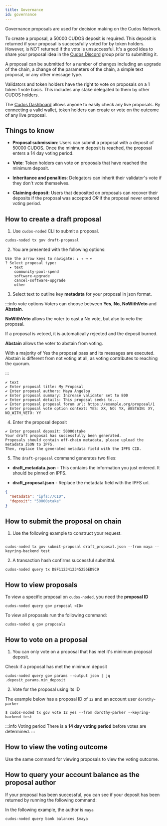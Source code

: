 ```yaml
---
title: Governance
id: governance
---
```


Governance proposals are used for decision making on the Cudos Network.

To create a proposal, a 50000 CUDOS deposit is required. This deposit is returned if your proposal is successfully voted for by token holders. However, is NOT returned if the vote is unsuccessful. It's a good idea to share your proposal idea in the [Cudos Discord](https://discord.com/invite/cudos) group prior to submitting it.  

A proposal can be submitted for a number of changes including an upgrade of the chain, a change of the parameters of the chain, a simple text proposal, or any other message type.

Validators and token holders have the right to vote on proposals on a 1 token 1 vote basis. This includes any stake delegated to them by other CUDOS holders. 

The [Cudos Dashboard](https://dashboard.cudos.org/) allows anyone to easily check any live proposals. By connecting a valid wallet, token holders can create or vote on the outcome of any live proposal.

## Things to know 

* **Proposal submission**: Users can submit a proposal with a deposit of 50000 CUDOS. Once the minimum deposit is reached, the proposal enters a 14 day voting period.

* **Vote**: Token holders can vote on proposals that have reached the minimum deposit.

* **Inheritance and penalties**: Delegators can inherit their validator's vote if they don't vote themselves.

* **Claiming deposit**: Users that deposited on proposals can recover their deposits if the proposal was accepted *OR* if the proposal never entered voting period.

## How to create a draft proposal

1. Use `cudos-noded` CLI to submit a proposal. 

```shell
cudos-noded tx gov draft-proposal
```

2. You are presented with the following options:

```shell
Use the arrow keys to navigate: ↓ ↑ → ← 
? Select proposal type: 
  ▸ text
    community-pool-spend
    software-upgrade
    cancel-software-upgrade
    other
```

3. Select text to outline key **metadata** for your proposal in json format. 

:::info vote options
Voters can choose between **Yes**, **No**, **NoWithVeto** and **Abstain**. 

**NoWithVeto** allows the voter to cast a No vote, but also to veto the proposal. 

If a proposal is vetoed, it is automatically rejected and the deposit burned. 

**Abstain** allows the voter to abstain from voting. 

With a majority of Yes the proposal pass and its messages are executed. Abstain is different from not voting at all, as voting contributes to reaching the quorum.

:::


```shell
✔ text
✔ Enter proposal title: My Proposal
✔ Enter proposal authors: Maya Angelou
✔ Enter proposal summary: Increase validator set to 800
✔ Enter proposal details: This proposal seeks to...
✔ Enter proposal proposal forum url: https://example.org/proposal/1
✔ Enter proposal vote option context: YES: XX, NO: YX, ABSTAIN: XY, NO_WITH_VETO: YY
```

4. Enter the proposal deposit

```shell
✔ Enter proposal deposit: 50000stake
Your draft proposal has successfully been generated.
Proposals should contain off-chain metadata, please upload the metadata JSON to IPFS.
Then, replace the generated metadata field with the IPFS CID.
```

5. The `draft-proposal` command generates two files:

* **draft_metadata.json** - This contains the information you just entered. It should be pinned on IPFS.

* **draft_proposal.json** - Replace the metadata field with the IPFS url. 

```json
{
  "metadata": "ipfs://CID",
  "deposit": "50000stake"
}
```

## How to submit the proposal on chain

1. Use the following example to construct your request.

```shell

cudos-noded tx gov submit-proposal draft_proposal.json --from maya --keyring-backend test
```

2. A transaction hash confirms successful submittal.

```shell
cudos-noded query tx D8F1123412345256ED9C9
```

## How to view proposals 

To view a specific proposal on `cudos-noded`, you need the **proposal ID**  

```shell 
cudos-noded query gov proposal <ID>
```

To view all proposals run the following command:

```shell
cudos-noded q gov proposals
```

## How to vote on a proposal 

1. You can only vote on a proposal that has met it's minimum proposal deposit.

Check if a proposal has met the minimum deposit

```shell 
cudos-noded query gov params --output json | jq .deposit_params.min_deposit
```

2. Vote for the proposal using its ID

The example below has a proposal ID of `12` and an account user `dorothy-parker`

```shell
$ cudos-noded tx gov vote 12 yes --from dorothy-parker --keyring-backend test 
```

:::info Voting period
There is a **14 day voting period** before votes are determined. 
:::

## How to view the voting outcome

Use the same command for viewing proposals to view the voting outcome. 

## How to query your account balance as the proposal author

If your proposal has been successful, you can see if your deposit has been returned by running the following command: 

In the following example, the author is `maya` 

```shell
cudos-noded query bank balances $maya 
```
